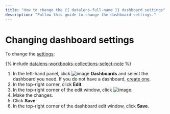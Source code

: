 ```yaml
---
title: "How to change the {{ datalens-full-name }} dashboard settings"
description: "Follow this guide to change the dashboard settings."
---
```


# Changing dashboard settings

To change the [settings](../../dashboard/settings.md):


{% include [datalens-workbooks-collections-select-note](../../../_includes/datalens/operations/datalens-workbooks-collections-select-note.md) %}


1. In the left-hand panel, click ![image](../../../_assets/console-icons/layout-cells-large.svg) **Dashboards** and select the dashboard you need. If you do not have a dashboard, [create one](../dashboard/create.md).
1. In the top-right corner, click **Edit**.
1. In the top-right corner of the edit window, click ![image](../../../_assets/console-icons/gear.svg).
1. Make the changes.
1. Click **Save**.
1. In the top-right corner of the dashboard edit window, click **Save**.